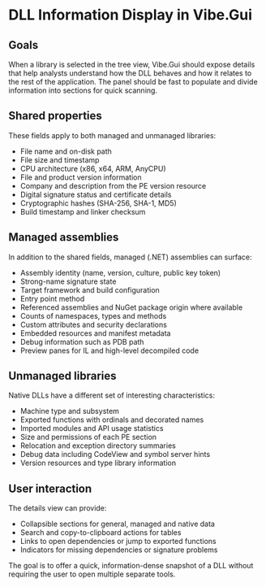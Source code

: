 # DLL Information Display in Vibe.Gui

## Goals

When a library is selected in the tree view, Vibe.Gui should expose details that help analysts understand how the DLL behaves and how it relates to the rest of the application.  The panel should be fast to populate and divide information into sections for quick scanning.

## Shared properties

These fields apply to both managed and unmanaged libraries:

- File name and on-disk path
- File size and timestamp
- CPU architecture (x86, x64, ARM, AnyCPU)
- File and product version information
- Company and description from the PE version resource
- Digital signature status and certificate details
- Cryptographic hashes (SHA-256, SHA-1, MD5)
- Build timestamp and linker checksum

## Managed assemblies

In addition to the shared fields, managed (.NET) assemblies can surface:

- Assembly identity (name, version, culture, public key token)
- Strong-name signature state
- Target framework and build configuration
- Entry point method
- Referenced assemblies and NuGet package origin where available
- Counts of namespaces, types and methods
- Custom attributes and security declarations
- Embedded resources and manifest metadata
- Debug information such as PDB path
- Preview panes for IL and high-level decompiled code

## Unmanaged libraries

Native DLLs have a different set of interesting characteristics:

- Machine type and subsystem
- Exported functions with ordinals and decorated names
- Imported modules and API usage statistics
- Size and permissions of each PE section
- Relocation and exception directory summaries
- Debug data including CodeView and symbol server hints
- Version resources and type library information

## User interaction

The details view can provide:

- Collapsible sections for general, managed and native data
- Search and copy-to-clipboard actions for tables
- Links to open dependencies or jump to exported functions
- Indicators for missing dependencies or signature problems

The goal is to offer a quick, information-dense snapshot of a DLL without requiring the user to open multiple separate tools.
